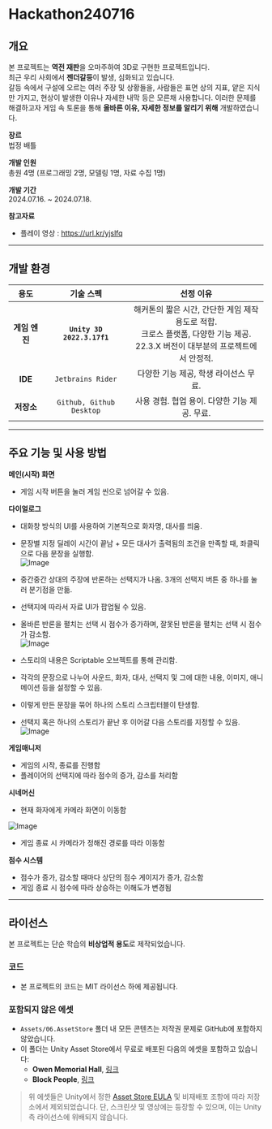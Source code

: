 # Hackathon240716

## 개요  
본 프로젝트는 **역전 재판**을 오마주하여 3D로 구현한 프로젝트입니다.      
최근 우리 사회에서 **젠더갈등**이 발생, 심화되고 있습니다.        
갈등 속에서 구설에 오르는 여러 주장 및 상황들을, 사람들은 표면 상의 지표, 얕은 지식만 가지고, 현상이 발생한 이유나 자세한 내막 등은 모른채 사용합니다. 
이러한 문제를 해결하고자 게임 속 토론을 통해 **올바른 이유, 자세한 정보를 알리기 위해** 개발하였습니다.        


**장르**   
법정 배틀

**개발 인원**   
총원 4명 (프로그래밍 2명, 모델링 1명, 자료 수집 1명)

**개발 기간**   
2024.07.16. ~ 2024.07.18.

**참고자료**   
- 플레이 영상 : <https://url.kr/yjslfq>

---

## 개발 환경
| **용도** | **기술 스펙** | **선정 이유** |
|:---:|:---:|:---:|
| **게임 엔진** | **`Unity 3D 2022.3.17f1`**  | 해커톤의 짧은 시간, 간단한 게임 제작 용도로 적합.</br> 크로스 플랫폼, 다양한 기능 제공.</br> 22.3.X 버전이 대부분의 프로젝트에서 안정적. |
| **IDE** | `Jetbrains Rider` | 다양한 기능 제공, 학생 라이선스 무료.    |
| **저장소** | `Github, Github Desktop` | 사용 경험. 협업 용이.    다양한 기능 제공. 무료. |

---

## 주요 기능 및 사용 방법
**메인(시작) 화면**
* 게임 시작 버튼을 눌러 게임 씬으로 넘어갈 수 있음.

**다이얼로그**
* 대화창 방식의 UI를 사용하여 기본적으로 화자명, 대사를 띄움.
* 문장별 지정 딜레이 시간이 끝남 + 모든 대사가 출력됨의 조건을 만족할 때, 좌클릭으로 다음 문장을 실행함.     
![Image](https://github.com/user-attachments/assets/9959e80b-de56-4931-9724-d00530351dc4)      

* 중간중간 상대의 주장에 반론하는 선택지가 나옴. 3개의 선택지 버튼 중 하나를 눌러 분기점을 만듦.
* 선택지에 따라서 자료 UI가 팝업될 수 있음.
* 올바른 반론을 펼치는 선택 시 점수가 증가하며, 잘못된 반론을 펼치는 선택 시 점수가 감소함.      
![Image](https://github.com/user-attachments/assets/45f90aaa-d183-4f87-ac46-df8398550a29)

* 스토리의 내용은 Scriptable 오브젝트를 통해 관리함.
* 각각의 문장으로 나누어 사운드, 화자, 대사, 선택지 및 그에 대한 내용, 이미지, 애니메이션 등을 설정할 수 있음.
* 이렇게 만든 문장을 묶어 하나의 스토리 스크립터블이 탄생함.
* 선택지 혹은 하나의 스토리가 끝난 후 이어갈 다음 스토리를 지정할 수 있음.
![Image](https://github.com/user-attachments/assets/c90800a1-a574-4753-ac6c-4fc80cbb2cba)

**게임매니저**
* 게임의 시작, 종료를 진행함
* 플레이어의 선택지에 따라 점수의 증가, 감소를 처리함

**시네머신**
* 현재 화자에게 카메라 화면이 이동함
  
![Image](https://github.com/user-attachments/assets/9959e80b-de56-4931-9724-d00530351dc4)      

* 게임 종료 시 카메라가 정해진 경로를 따라 이동함

**점수 시스템**
* 점수가 증가, 감소할 때마다 상단의 점수 게이지가 증가, 감소함
* 게임 종료 시 점수에 따라 상승하는 이해도가 변경됨
---

## 라이선스
본 프로젝트는 단순 학습의 **비상업적 용도**로 제작되었습니다.

### 코드
- 본 프로젝트의 코드는 MIT 라이선스 하에 제공됩니다.

### 포함되지 않은 에셋
- `Assets/06.AssetStore` 폴더 내 모든 콘텐츠는 저작권 문제로 GitHub에 포함하지 않았습니다.
- 이 폴더는 Unity Asset Store에서 무료로 배포된 다음의 에셋을 포함하고 있습니다:
  - **Owen Memorial Hall**, [링크](https://assetstore.unity.com/packages/package/282519)
  - **Block People**, [링크](https://assetstore.unity.com/packages/3d/characters/block-people-60962)

> 위 에셋들은 Unity에서 정한 [Asset Store EULA](https://unity3d.com/legal/as_terms) 및 비재배포 조항에 따라 저장소에서 제외되었습니다. 단, 스크린샷 및 영상에는 등장할 수 있으며, 이는 Unity 측 라이선스에 위배되지 않습니다.
